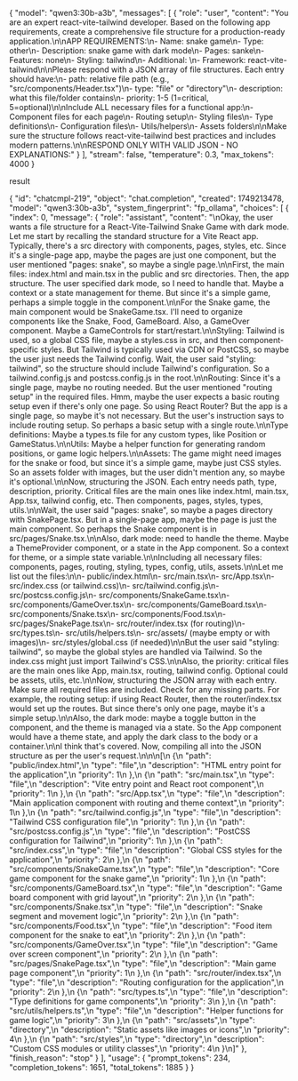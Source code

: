 {
    "model": "qwen3:30b-a3b",
    "messages": [
        {
            "role": "user",
            "content": "You are an expert react-vite-tailwind developer. Based on the following app requirements, create a comprehensive file structure for a production-ready application.\n\nAPP REQUIREMENTS:\n- Name: snake game\n- Type: other\n- Description: snake game with dark mode\n- Pages: sanke\n- Features: none\n- Styling: tailwind\n- Additional: \n- Framework: react-vite-tailwind\n\nPlease respond with a JSON array of file structures. Each entry should have:\n- path: relative file path (e.g., \"src/components/Header.tsx\")\n- type: \"file\" or \"directory\"\n- description: what this file/folder contains\n- priority: 1-5 (1=critical, 5=optional)\n\nInclude ALL necessary files for a functional app:\n- Component files for each page\n- Routing setup\n- Styling files\n- Type definitions\n- Configuration files\n- Utils/helpers\n- Assets folders\n\nMake sure the structure follows react-vite-tailwind best practices and includes modern patterns.\n\nRESPOND ONLY WITH VALID JSON - NO EXPLANATIONS:"
        }
    ],
    "stream": false,
    "temperature": 0.3,
    "max_tokens": 4000
}


result 

{
    "id": "chatcmpl-219",
    "object": "chat.completion",
    "created": 1749213478,
    "model": "qwen3:30b-a3b",
    "system_fingerprint": "fp_ollama",
    "choices": [
        {
            "index": 0,
            "message": {
                "role": "assistant",
                "content": "<think>\nOkay, the user wants a file structure for a React-Vite-Tailwind Snake Game with dark mode. Let me start by recalling the standard structure for a Vite React app. Typically, there's a src directory with components, pages, styles, etc. Since it's a single-page app, maybe the pages are just one component, but the user mentioned \"pages: snake\", so maybe a single page.\n\nFirst, the main files: index.html and main.tsx in the public and src directories. Then, the app structure. The user specified dark mode, so I need to handle that. Maybe a context or a state management for theme. But since it's a simple game, perhaps a simple toggle in the component.\n\nFor the Snake game, the main component would be SnakeGame.tsx. I'll need to organize components like the Snake, Food, GameBoard. Also, a GameOver component. Maybe a GameControls for start/restart.\n\nStyling: Tailwind is used, so a global CSS file, maybe a styles.css in src, and then component-specific styles. But Tailwind is typically used via CDN or PostCSS, so maybe the user just needs the Tailwind config. Wait, the user said \"styling: tailwind\", so the structure should include Tailwind's configuration. So a tailwind.config.js and postcss.config.js in the root.\n\nRouting: Since it's a single page, maybe no routing needed. But the user mentioned \"routing setup\" in the required files. Hmm, maybe the user expects a basic routing setup even if there's only one page. So using React Router? But the app is a single page, so maybe it's not necessary. But the user's instruction says to include routing setup. So perhaps a basic setup with a single route.\n\nType definitions: Maybe a types.ts file for any custom types, like Position or GameStatus.\n\nUtils: Maybe a helper function for generating random positions, or game logic helpers.\n\nAssets: The game might need images for the snake or food, but since it's a simple game, maybe just CSS styles. So an assets folder with images, but the user didn't mention any, so maybe it's optional.\n\nNow, structuring the JSON. Each entry needs path, type, description, priority. Critical files are the main ones like index.html, main.tsx, App.tsx, tailwind config, etc. Then components, pages, styles, types, utils.\n\nWait, the user said \"pages: snake\", so maybe a pages directory with SnakePage.tsx. But in a single-page app, maybe the page is just the main component. So perhaps the Snake component is in src/pages/Snake.tsx.\n\nAlso, dark mode: need to handle the theme. Maybe a ThemeProvider component, or a state in the App component. So a context for theme, or a simple state variable.\n\nIncluding all necessary files: components, pages, routing, styling, types, config, utils, assets.\n\nLet me list out the files:\n\n- public/index.html\n- src/main.tsx\n- src/App.tsx\n- src/index.css (or tailwind.css)\n- src/tailwind.config.js\n- src/postcss.config.js\n- src/components/SnakeGame.tsx\n- src/components/GameOver.tsx\n- src/components/GameBoard.tsx\n- src/components/Snake.tsx\n- src/components/Food.tsx\n- src/pages/SnakePage.tsx\n- src/router/index.tsx (for routing)\n- src/types.ts\n- src/utils/helpers.ts\n- src/assets/ (maybe empty or with images)\n- src/styles/global.css (if needed)\n\nBut the user said \"styling: tailwind\", so maybe the global styles are handled via Tailwind. So the index.css might just import Tailwind's CSS.\n\nAlso, the priority: critical files are the main ones like App, main.tsx, routing, tailwind config. Optional could be assets, utils, etc.\n\nNow, structuring the JSON array with each entry. Make sure all required files are included. Check for any missing parts. For example, the routing setup: if using React Router, then the router/index.tsx would set up the routes. But since there's only one page, maybe it's a simple setup.\n\nAlso, the dark mode: maybe a toggle button in the component, and the theme is managed via a state. So the App component would have a theme state, and apply the dark class to the body or a container.\n\nI think that's covered. Now, compiling all into the JSON structure as per the user's request.\n</think>\n\n[\n  {\n    \"path\": \"public/index.html\",\n    \"type\": \"file\",\n    \"description\": \"HTML entry point for the application\",\n    \"priority\": 1\n  },\n  {\n    \"path\": \"src/main.tsx\",\n    \"type\": \"file\",\n    \"description\": \"Vite entry point and React root component\",\n    \"priority\": 1\n  },\n  {\n    \"path\": \"src/App.tsx\",\n    \"type\": \"file\",\n    \"description\": \"Main application component with routing and theme context\",\n    \"priority\": 1\n  },\n  {\n    \"path\": \"src/tailwind.config.js\",\n    \"type\": \"file\",\n    \"description\": \"Tailwind CSS configuration file\",\n    \"priority\": 1\n  },\n  {\n    \"path\": \"src/postcss.config.js\",\n    \"type\": \"file\",\n    \"description\": \"PostCSS configuration for Tailwind\",\n    \"priority\": 1\n  },\n  {\n    \"path\": \"src/index.css\",\n    \"type\": \"file\",\n    \"description\": \"Global CSS styles for the application\",\n    \"priority\": 2\n  },\n  {\n    \"path\": \"src/components/SnakeGame.tsx\",\n    \"type\": \"file\",\n    \"description\": \"Core game component for the snake game\",\n    \"priority\": 1\n  },\n  {\n    \"path\": \"src/components/GameBoard.tsx\",\n    \"type\": \"file\",\n    \"description\": \"Game board component with grid layout\",\n    \"priority\": 2\n  },\n  {\n    \"path\": \"src/components/Snake.tsx\",\n    \"type\": \"file\",\n    \"description\": \"Snake segment and movement logic\",\n    \"priority\": 2\n  },\n  {\n    \"path\": \"src/components/Food.tsx\",\n    \"type\": \"file\",\n    \"description\": \"Food item component for the snake to eat\",\n    \"priority\": 2\n  },\n  {\n    \"path\": \"src/components/GameOver.tsx\",\n    \"type\": \"file\",\n    \"description\": \"Game over screen component\",\n    \"priority\": 2\n  },\n  {\n    \"path\": \"src/pages/SnakePage.tsx\",\n    \"type\": \"file\",\n    \"description\": \"Main game page component\",\n    \"priority\": 1\n  },\n  {\n    \"path\": \"src/router/index.tsx\",\n    \"type\": \"file\",\n    \"description\": \"Routing configuration for the application\",\n    \"priority\": 2\n  },\n  {\n    \"path\": \"src/types.ts\",\n    \"type\": \"file\",\n    \"description\": \"Type definitions for game components\",\n    \"priority\": 3\n  },\n  {\n    \"path\": \"src/utils/helpers.ts\",\n    \"type\": \"file\",\n    \"description\": \"Helper functions for game logic\",\n    \"priority\": 3\n  },\n  {\n    \"path\": \"src/assets\",\n    \"type\": \"directory\",\n    \"description\": \"Static assets like images or icons\",\n    \"priority\": 4\n  },\n  {\n    \"path\": \"src/styles\",\n    \"type\": \"directory\",\n    \"description\": \"Custom CSS modules or utility classes\",\n    \"priority\": 4\n  }\n]"
            },
            "finish_reason": "stop"
        }
    ],
    "usage": {
        "prompt_tokens": 234,
        "completion_tokens": 1651,
        "total_tokens": 1885
    }
}

